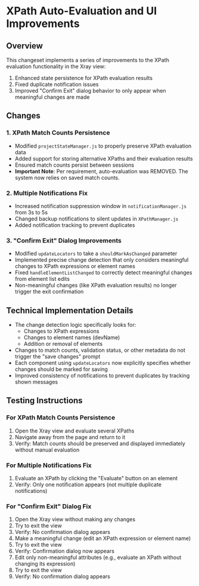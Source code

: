 # XPath Auto-Evaluation and UI Improvements

## Overview
This changeset implements a series of improvements to the XPath evaluation functionality in the Xray view:

1. Enhanced state persistence for XPath evaluation results
2. Fixed duplicate notification issues
3. Improved "Confirm Exit" dialog behavior to only appear when meaningful changes are made

## Changes

### 1. XPath Match Counts Persistence
- Modified `projectStateManager.js` to properly preserve XPath evaluation data
- Added support for storing alternative XPaths and their evaluation results
- Ensured match counts persist between sessions
- **Important Note**: Per requirement, auto-evaluation was REMOVED. The system now relies on saved match counts.

### 2. Multiple Notifications Fix
- Increased notification suppression window in `notificationManager.js` from 3s to 5s
- Changed backup notifications to silent updates in `XPathManager.js`
- Added notification tracking to prevent duplicates

### 3. "Confirm Exit" Dialog Improvements
- Modified `updateLocators` to take a `shouldMarkAsChanged` parameter
- Implemented precise change detection that only considers meaningful changes to XPath expressions or element names
- Fixed `handleElementListChanged` to correctly detect meaningful changes from element list edits
- Non-meaningful changes (like XPath evaluation results) no longer trigger the exit confirmation

## Technical Implementation Details
- The change detection logic specifically looks for:
  - Changes to XPath expressions
  - Changes to element names (devName)
  - Addition or removal of elements
- Changes to match counts, validation status, or other metadata do not trigger the "save changes" prompt
- Each component using `updateLocators` now explicitly specifies whether changes should be marked for saving
- Improved consistency of notifications to prevent duplicates by tracking shown messages

## Testing Instructions

### For XPath Match Counts Persistence
1. Open the Xray view and evaluate several XPaths
2. Navigate away from the page and return to it
3. Verify: Match counts should be preserved and displayed immediately without manual evaluation

### For Multiple Notifications Fix
1. Evaluate an XPath by clicking the "Evaluate" button on an element
2. Verify: Only one notification appears (not multiple duplicate notifications)

### For "Confirm Exit" Dialog Fix
1. Open the Xray view without making any changes
2. Try to exit the view 
3. Verify: No confirmation dialog appears
4. Make a meaningful change (edit an XPath expression or element name)
5. Try to exit the view
6. Verify: Confirmation dialog now appears
7. Edit only non-meaningful attributes (e.g., evaluate an XPath without changing its expression)
8. Try to exit the view
9. Verify: No confirmation dialog appears